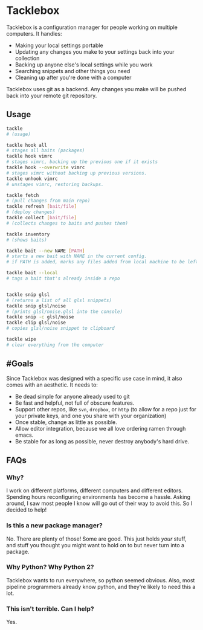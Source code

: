 # Tacklebox
Tacklebox is a configuration manager for people working on multiple computers. It handles:
* Making your local settings portable
* Updating any changes you make to your settings back into your collection
* Backing up anyone else's local settings while you work
* Searching snippets and other things you need
* Cleaning up after you're done with a computer

Tacklebox uses git as a backend. Any changes you make will be pushed back into your remote git repository.
## Usage

``` bash
tackle
# (usage)

tackle hook all
# stages all baits (packages)
tackle hook vimrc
# stages vimrc, backing up the previous one if it exists
tackle hook --overwrite vimrc
# stages vimrc without backing up previous versions.
tackle unhook vimrc
# unstages vimrc, restoring backups.

tackle fetch
# (pull changes from main repo)
tackle refresh [bait/file]
# (deploy changes)
tackle collect [bait/file]
# (collects changes to baits and pushes them)

tackle inventory
# (shows baits)

tackle bait --new NAME [PATH]
# starts a new bait with NAME in the current config.
# if PATH is added, marks any files added from local machine to be left there when done.

tackle bait --local
# tags a bait that's already inside a repo


tackle snip glsl
# (returns a list of all glsl snippets)
tackle snip glsl/noise
# (prints glsl/noise.glsl into the console)
tackle snip -c glsl/noise
tackle clip glsl/noise
# copies glsl/noise snippet to clipboard

tackle wipe 
# clear everything from the computer

```

## #Goals
Since Tacklebox was designed with a specific use case in mind, it also comes with an aesthetic. It needs to:
* Be dead simple for anyone already used to git
* Be fast and helpful, not full of obscure features.
* Support other repos, like `svn`, `dropbox`, or `http` (to allow for a repo just for your private keys, and one you share with your organization)
* Once stable, change as little as possible.
* Allow editor integration, because we all love ordering ramen through emacs.
* Be stable for as long as possible, never destroy anybody's hard drive.

## FAQs
### Why?
I work on different platforms, different computers and different editors. Spending hours reconfiguring environments has become a hassle. Asking around, I saw most people I know will go out of their way to avoid this. So I decided to help!

### Is this a new package manager?
No. There are plenty of those! Some are good. This just holds _your_ stuff, and stuff you thought you might want to hold on to but never turn into a package.

### Why Python? Why Python 2?
Tacklebox wants to run everywhere, so python seemed obvious. Also, most pipeline programmers already know python, and they're likely to need this a lot.

### This isn't terrible. Can I help?
Yes.


